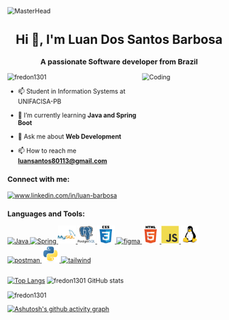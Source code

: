 ![MasterHead](https://tm.ibxk.com.br/2020/09/16/16180306010652.jpg?ims=1004x364)

<h1 align="center">Hi 👋, I'm Luan Dos Santos Barbosa</h1>
<h3 align="center">A passionate Software developer from Brazil</h3>
<img align="right" alt="Coding" height="200" width="200" src="https://media1.tenor.com/m/ze8jE44PCJYAAAAC/saitama-onepunchman.gif">

<p align="left"> <img src="https://komarev.com/ghpvc/?username=fredon1301&label=Profile%20views&color=0e75b6&style=flat" alt="fredon1301" /> </p>
  
- 📫  Student in Information Systems at UNIFACISA-PB

- 🌱 I’m currently learning **Java and Spring Boot**

- 💬 Ask me about **Web Development**

- 📫 How to reach me **luansantos80113@gmail.com**

<h3 align="left">Connect with me:</h3>
<p align="left">
<a href="https://linkedin.com/in/luan-barbosa" target="blank"><img align="center" src="https://raw.githubusercontent.com/rahuldkjain/github-profile-readme-generator/master/src/images/icons/Social/linked-in-alt.svg" alt="www.linkedin.com/in/luan-barbosa" height="30" width="40" /></a>
</p>

<h3 align="left">Languages and Tools:</h3>
<p align="left"> <a href="https://www.java.com/" target="_blank" rel="noreferrer"> <img src="https://cdn-icons-png.flaticon.com/512/5968/5968282.png" alt="Java" width="40" height="40"/> </a> <a href="https://spring.io/projects/spring-boot" target="_blank" rel="noreferrer"> <img src="https://devkico.itexto.com.br/wp-content/uploads/2014/08/spring-boot-project-logo.png" alt="Spring" width="40" height="40"/> </a> 
<a href="https://www.mysql.com/" target="_blank" rel="noreferrer"> <img src="https://raw.githubusercontent.com/devicons/devicon/master/icons/mysql/mysql-original-wordmark.svg" alt="mysql" width="40" height="40"/> </a> <a href="https://www.postgresql.org" target="_blank" rel="noreferrer"> <img src="https://raw.githubusercontent.com/devicons/devicon/master/icons/postgresql/postgresql-original-wordmark.svg" alt="postgresql" width="40" height="40"/> </a> <a href="https://www.w3schools.com/css/" target="_blank" rel="noreferrer"> <img src="https://raw.githubusercontent.com/devicons/devicon/master/icons/css3/css3-original-wordmark.svg" alt="css3" width="40" height="40"/> </a> <a href="https://www.figma.com/" target="_blank" rel="noreferrer"> <img src="https://www.vectorlogo.zone/logos/figma/figma-icon.svg" alt="figma" width="40" height="40"/> </a> <a href="https://www.w3.org/html/" target="_blank" rel="noreferrer"> <img src="https://raw.githubusercontent.com/devicons/devicon/master/icons/html5/html5-original-wordmark.svg" alt="html5" width="40" height="40"/> </a> <a href="https://developer.mozilla.org/en-US/docs/Web/JavaScript" target="_blank" rel="noreferrer"> <img src="https://raw.githubusercontent.com/devicons/devicon/master/icons/javascript/javascript-original.svg" alt="javascript" width="40" height="40"/> </a> <a href="https://www.linux.org/" target="_blank" rel="noreferrer"> <img src="https://raw.githubusercontent.com/devicons/devicon/master/icons/linux/linux-original.svg" alt="linux" width="40" height="40"/> </a>  </a>  </a> <a href="https://postman.com" target="_blank" rel="noreferrer"> <img src="https://www.vectorlogo.zone/logos/getpostman/getpostman-icon.svg" alt="postman" width="40" height="40"/> </a> <a href="https://www.python.org" target="_blank" rel="noreferrer"> <img src="https://raw.githubusercontent.com/devicons/devicon/master/icons/python/python-original.svg" alt="python" width="40" height="40"/> </a> <a href="https://tailwindcss.com/" target="_blank" rel="noreferrer"> <img src="https://www.vectorlogo.zone/logos/tailwindcss/tailwindcss-icon.svg" alt="tailwind" width="40" height="40"/> </a> </p>

##
[![Top Langs](https://github-readme-stats.vercel.app/api/top-langs/?username=fredon1301&theme=tokyonight)](https://github.com/fredon1301/github-readme-stats)
![fredon1301 GitHub stats](https://github-readme-stats.vercel.app/api?username=fredon1301&show_icons=true&theme=tokyonight)
<p><img align="center" src="https://github-readme-streak-stats.herokuapp.com/?user=fredon1301&theme=tokyonight" alt="fredon1301" /></p>

[![Ashutosh's github activity graph](https://github-readme-activity-graph.vercel.app/graph?username=fredon1301&bg_color=000b11&color=000ed1&line=304188&point=002aff&area=true&hide_border=true)](https://github.com/ashutosh00710/github-readme-activity-graph)
